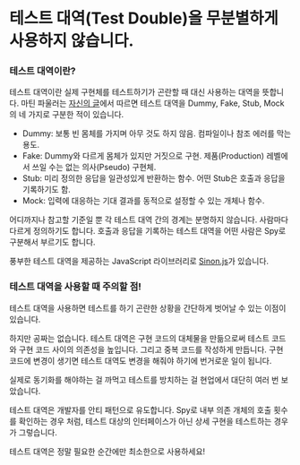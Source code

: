 # 테스트 대역(Test Double)을 무분별하게 사용하지 않습니다.

### 테스트 대역이란?

테스트 대역이란 실제 구현체를 테스트하기가 곤란할 때 대신 사용하는 대역을 뜻합니다. 마틴 파울러는 [자신의 글](https://martinfowler.com/articles/mocksArentStubs.html)에서 따르면 테스트 대역을 Dummy, Fake, Stub, Mock의 네 가지로 구분한 적이 있습니다.

- Dummy: 보통 빈 몸체를 가지며 아무 것도 하지 않음. 컴파일이나 참조 에러를 막는 용도.
- Fake: Dummy와 다르게 몸체가 있지만 거짓으로 구현. 제품(Production) 레벨에서 쓰일 수는 없는 의사(Pseudo) 구현체.
- Stub: 미리 정의한 응답을 일관성있게 반환하는 함수. 어떤 Stub은 호출과 응답을 기록하기도 함.
- Mock: 입력에 대응하는 기대 결과를 동적으로 설정할 수 있는 개체나 함수.

어디까지나 참고할 기준일 뿐 각 테스트 대역 간의 경계는 분명하지 않습니다. 사람마다 다르게 정의하기도 합니다. 호출과 응답을 기록하는 테스트 대역을 어떤 사람은 Spy로 구분해서 부르기도 합니다.

풍부한 테스트 대역을 제공하는 JavaScript 라이브러리로 [Sinon.js](https://sinonjs.org/)가 있습니다.

### 테스트 대역을 사용할 때 주의할 점!

테스트 대역을 사용하면 테스트를 하기 곤란한 상황을 간단하게 벗어날 수 있는 이점이 있습니다.

하지만 공짜는 없습니다. 테스트 대역은 구현 코드의 대체물을 만듦으로써 테스트 코드와 구현 코드 사이의 의존성을 높입니다. 그리고 중복 코드를 작성하게 만듭니다. 구현 코드에 변경이 생기면 테스트 대역도 변경을 해줘야 하기에 번거로운 일이 됩니다.

실제로 동기화를 해야하는 걸 까먹고 테스트를 방치하는 걸 현업에서 대단히 여러 번 보았습니다.

테스트 대역은 개발자를 안티 패턴으로 유도합니다. Spy로 내부 의존 개체의 호출 횟수를 확인하는 경우 처럼, 테스트 대상의 인터페이스가 아닌 상세 구현을 테스트하는 경우가 그렇습니다.

테스트 대역은 정말 필요한 순간에만 최소한으로 사용하세요!